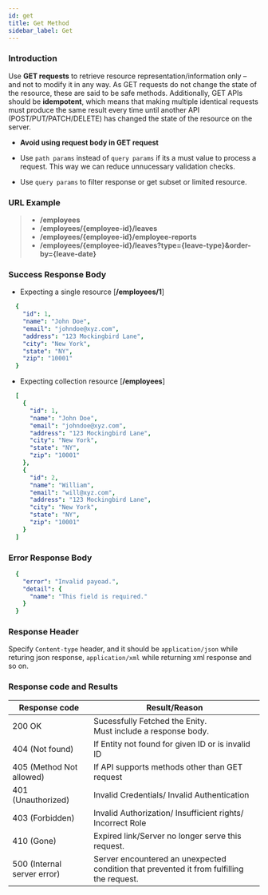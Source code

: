 ```yaml
---
id: get
title: Get Method
sidebar_label: Get
---
```



### Introduction

Use **GET requests** to retrieve resource representation/information only – and not to modify it in any way. As GET requests do not change the state of the resource, these are said to be safe methods. Additionally, GET APIs should be **idempotent**, which means that making multiple identical requests must produce the same result every time until another API (POST/PUT/PATCH/DELETE) has changed the state of the resource on the server.

* **Avoid using request body in GET request**

* Use `path params` instead of `query params` if its a must value to process a request. This way we can reduce unnucessary validation checks.

* Use `query params` to filter response or get subset or limited resource.

### URL Example

> * **/employees**
> * **/employees/{employee-id}/leaves**
> * **/employees/{employee-id}/employee-reports**
> * **/employees/{employee-id}/leaves?type={leave-type}&order-by={leave-date}**

### Success Response Body

* Expecting a single resource [**/employees/1**]

```yaml
  {
    "id": 1,
    "name": "John Doe",
    "email": "johndoe@xyz.com",
    "address": "123 Mockingbird Lane",
    "city": "New York",
    "state": "NY",
    "zip": "10001"
  }
 ```

* Expecting collection resource [**/employees**]

```yaml
  [
    {
      "id": 1,
      "name": "John Doe",
      "email": "johndoe@xyz.com",
      "address": "123 Mockingbird Lane",
      "city": "New York",
      "state": "NY",
      "zip": "10001"
    },
    {
      "id": 2,
      "name": "William",
      "email": "will@xyz.com",
      "address": "123 Mockingbird Lane",
      "city": "New York",
      "state": "NY",
      "zip": "10001"
    }
  ]
```

### Error Response Body

```yaml
  {
    "error": "Invalid payoad.",
    "detail": {
      "name": "This field is required."
    }
  }

```

### Response Header

Specify `Content-type` header, and it should be `application/json` while returing json response, `application/xml` while returning xml response and so on.

### Response code and Results

|  Response code            |  Result/Reason |
|---------------------------|------------------------------|
|200 OK                     | Sucessfully Fetched the Enity. <br/> Must include a response body. |
|404 (Not found)            | If Entity not found for given ID or is invalid ID|
|405 (Method Not allowed)   | If API supports methods other than GET request |
|401 (Unauthorized)         | Invalid Credentials/ Invalid Authentication |
|403 (Forbidden)            | Invalid Authorization/ Insufficient rights/ Incorrect Role |
|410 (Gone)                 | Expired link/Server no longer serve this request.|
|500 (Internal server error)| Server encountered an unexpected condition that prevented it from fulfilling the request. |